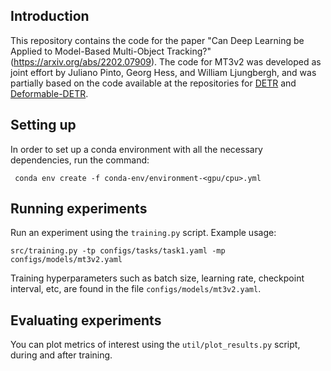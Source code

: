 ## Introduction
This repository contains the code for the paper "Can Deep Learning be Applied to Model-Based Multi-Object Tracking?" (https://arxiv.org/abs/2202.07909). The code for MT3v2 was developed as joint effort by Juliano Pinto, Georg Hess, and William Ljungbergh, and was partially based on the code available at the repositories for [DETR](https://github.com/facebookresearch/detr) and [Deformable-DETR](https://github.com/fundamentalvision/Deformable-DETR).



## Setting up
In order to set up a conda environment with all the necessary dependencies, run the command:
  ```
   conda env create -f conda-env/environment-<gpu/cpu>.yml
  ```





## Running experiments

Run an experiment using the `training.py` script. Example usage:

```
src/training.py -tp configs/tasks/task1.yaml -mp configs/models/mt3v2.yaml
```

Training hyperparameters such as batch size, learning rate, checkpoint interval, etc, are found in the file `configs/models/mt3v2.yaml`. 



## Evaluating experiments

You can plot metrics of interest using the `util/plot_results.py` script, during and after training. 
